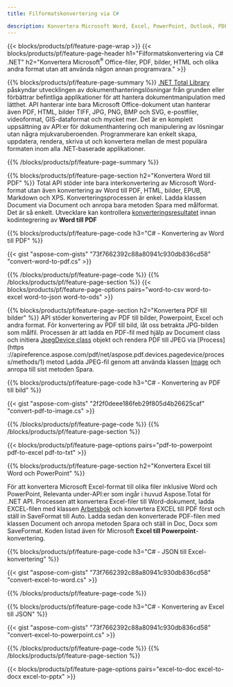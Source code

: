 ```yaml
---
title: Filformatskonvertering via C# 

description: Konvertera Microsoft Word, Excel, PowerPoint, Outlook, PDF, HTML, 3D-bilder, diagram, videoformat och många andra populära filer med bara några rader C#-kod.
---
```


{{< blocks/products/pf/feature-page-wrap >}}
{{< blocks/products/pf/feature-page-header h1="Filformatskonvertering via C# .NET" h2="Konvertera Microsoft<sup>&reg;</sup> Office-filer, PDF, bilder, HTML och olika andra format utan att använda någon annan programvara." >}}

{{% blocks/products/pf/feature-page-summary %}}
[.NET Total Library](https://products.aspose.com/total/net/) påskyndar utvecklingen av dokumenthanteringslösningar från grunden eller förbättrar befintliga applikationer för att hantera dokumentmanipulation med lätthet. API hanterar inte bara Microsoft Office-dokument utan hanterar även PDF, HTML, bilder TIFF, JPG, PNG, BMP och SVG, e-postfiler, videoformat, GIS-dataformat och mycket mer. Det är en komplett uppsättning av API:er för dokumenthantering och manipulering av lösningar utan några mjukvaruberoenden. Programmerare kan enkelt skapa, uppdatera, rendera, skriva ut och konvertera mellan de mest populära formaten inom alla .NET-baserade applikationer.

{{% /blocks/products/pf/feature-page-summary  %}}

{{% blocks/products/pf/feature-page-section  h2="Konvertera Word till PDF" %}}
Total API stöder inte bara interkonvertering av Microsoft Word-format utan även konvertering av Word till PDF, HTML, bilder, EPUB, Markdown och XPS. Konverteringsprocessen är enkel. Ladda klassen Document via Document och anropa bara metoden Spara med målformat. Det är så enkelt. Utvecklare kan kontrollera [konverteringsresultatet](https://products.aspose.com/words/net/conversion/word-to-pdf/) innan kodintegrering av **Word till PDF**


{{% blocks/products/pf/feature-page-code h3="C# - Konvertering av Word till PDF" %}}

{{< gist "aspose-com-gists" "73f7662392c88a80941c930db836cd58" "convert-word-to-pdf.cs" >}}

{{% /blocks/products/pf/feature-page-code  %}}
{{% /blocks/products/pf/feature-page-section %}}
{{< blocks/products/pf/feature-page-options pairs="word-to-csv word-to-excel word-to-json word-to-ods" >}}


{{% blocks/products/pf/feature-page-section  h2="Konvertera PDF till bilder" %}}
API stöder konvertering av PDF till bilder, Powerpoint, Excel och andra format. För konvertering av PDF till bild, låt oss betrakta JPG-bilden som målfil. Processen är att ladda en PDF-fil med hjälp av Document class och initiera [JpegDevice class](https://reference.aspose.com/pdf/net/aspose.pdf.devices/jpegdevice) objekt och rendera PDF till JPEG via [Process](https ://apireference.aspose.com/pdf/net/aspose.pdf.devices.pagedevice/process/methods/1) metod
Ladda JPEG-fil genom att använda klassen [Image](https://reference.aspose.com/imaging/net/aspose.imaging/image) och anropa till sist metoden Spara.

{{% blocks/products/pf/feature-page-code h3="C# - Konvertering av PDF till bild" %}}

{{< gist "aspose-com-gists" "2f2f0deee186feb29f805d4b26625caf" "convert-pdf-to-image.cs" >}}


{{% /blocks/products/pf/feature-page-code  %}}
{{% /blocks/products/pf/feature-page-section %}}

{{< blocks/products/pf/feature-page-options pairs="pdf-to-powerpoint pdf-to-excel pdf-to-txt" >}}

{{% blocks/products/pf/feature-page-section  h2="Konvertera Excel till Word och PowerPoint" %}}

För att konvertera Microsoft Excel-format till olika filer inklusive Word och PowerPoint, Relevanta under-API:er som ingår i huvud Aspose.Total för .NET API. Processen att konvertera Excel-filer till Word-dokument, ladda EXCEL-filen med klassen [Arbetsbok](https://reference.aspose.com/cells/net/aspose.cells/workbook) och konvertera EXCEL till PDF först och ställ in SaveFormat till Auto. Ladda sedan den konverterade PDF-filen med klassen Document och anropa metoden Spara och ställ in Doc, Docx som SaveFormat. Koden listad även för Microsoft **Excel till Powerpoint**-konvertering.

{{% blocks/products/pf/feature-page-code h3="C# - JSON till Excel-konvertering" %}}

{{< gist "aspose-com-gists" "73f7662392c88a80941c930db836cd58" "convert-excel-to-word.cs" >}}

{{% /blocks/products/pf/feature-page-code %}}

{{% blocks/products/pf/feature-page-code h3="C# - Konvertering av Excel till JSON" %}}

{{< gist "aspose-com-gists" "73f7662392c88a80941c930db836cd58" "convert-excel-to-powerpoint.cs" >}}

{{% /blocks/products/pf/feature-page-code %}}
{{% /blocks/products/pf/feature-page-section %}}

{{< blocks/products/pf/feature-page-options pairs="excel-to-doc excel-to-docx excel-to-pptx" >}}